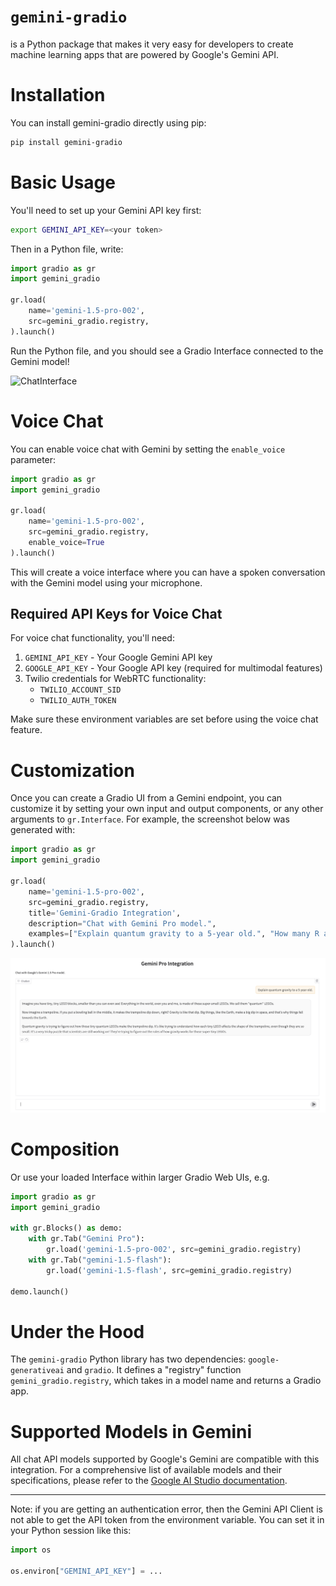 # `gemini-gradio`

is a Python package that makes it very easy for developers to create machine learning apps that are powered by Google's Gemini API.

# Installation

You can install gemini-gradio directly using pip:

```bash
pip install gemini-gradio
```

# Basic Usage

You'll need to set up your Gemini API key first:

```bash
export GEMINI_API_KEY=<your token>
```

Then in a Python file, write:

```python
import gradio as gr
import gemini_gradio

gr.load(
    name='gemini-1.5-pro-002',
    src=gemini_gradio.registry,
).launch()
```

Run the Python file, and you should see a Gradio Interface connected to the Gemini model!

![ChatInterface](chatinterface.png)

# Voice Chat

You can enable voice chat with Gemini by setting the `enable_voice` parameter:

```python
import gradio as gr
import gemini_gradio

gr.load(
    name='gemini-1.5-pro-002',
    src=gemini_gradio.registry,
    enable_voice=True
).launch()
```

This will create a voice interface where you can have a spoken conversation with the Gemini model using your microphone.

## Required API Keys for Voice Chat

For voice chat functionality, you'll need:
1. `GEMINI_API_KEY` - Your Google Gemini API key
2. `GOOGLE_API_KEY` - Your Google API key (required for multimodal features)
3. Twilio credentials for WebRTC functionality:
   - `TWILIO_ACCOUNT_SID`
   - `TWILIO_AUTH_TOKEN`

Make sure these environment variables are set before using the voice chat feature.

# Customization 

Once you can create a Gradio UI from a Gemini endpoint, you can customize it by setting your own input and output components, or any other arguments to `gr.Interface`. For example, the screenshot below was generated with:

```py
import gradio as gr
import gemini_gradio

gr.load(
    name='gemini-1.5-pro-002',
    src=gemini_gradio.registry,
    title='Gemini-Gradio Integration',
    description="Chat with Gemini Pro model.",
    examples=["Explain quantum gravity to a 5-year old.", "How many R are there in the word Strawberry?"]
).launch()
```
![ChatInterface with customizations](chat-gemini.png)

# Composition

Or use your loaded Interface within larger Gradio Web UIs, e.g.

```python
import gradio as gr
import gemini_gradio

with gr.Blocks() as demo:
    with gr.Tab("Gemini Pro"):
        gr.load('gemini-1.5-pro-002', src=gemini_gradio.registry)
    with gr.Tab("gemini-1.5-flash"):
        gr.load('gemini-1.5-flash', src=gemini_gradio.registry)

demo.launch()
```

# Under the Hood

The `gemini-gradio` Python library has two dependencies: `google-generativeai` and `gradio`. It defines a "registry" function `gemini_gradio.registry`, which takes in a model name and returns a Gradio app.

# Supported Models in Gemini

All chat API models supported by Google's Gemini are compatible with this integration. For a comprehensive list of available models and their specifications, please refer to the [Google AI Studio documentation](https://ai.google.dev/models/gemini).

-------

Note: if you are getting an authentication error, then the Gemini API Client is not able to get the API token from the environment variable. You can set it in your Python session like this:

```python
import os

os.environ["GEMINI_API_KEY"] = ...
```
